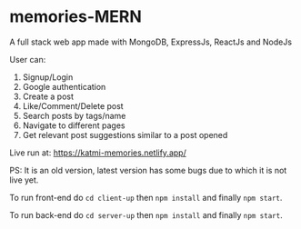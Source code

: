 # memories-MERN
A full stack web app made with MongoDB, ExpressJs, ReactJs and NodeJs

User can:
1. Signup/Login
2. Google authentication
3. Create a post
4. Like/Comment/Delete post
5. Search posts by tags/name
6. Navigate to different pages 
7. Get relevant post suggestions similar to a post opened

Live run at: https://katmi-memories.netlify.app/

PS: It is an old version, latest version has some bugs due to which it is not live yet.

To run front-end do `cd client-up` then `npm install` and finally `npm start`.

To run back-end do `cd server-up` then `npm install` and finally `npm start`.
